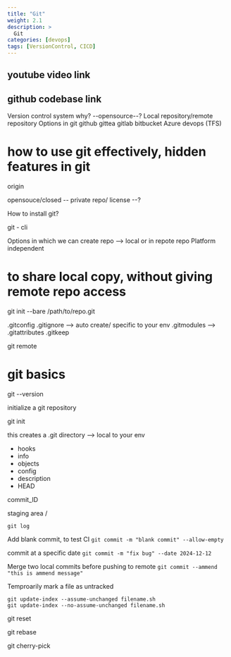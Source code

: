 ```yaml
---
title: "Git"
weight: 2.1
description: >
  Git
categories: [devops]
tags: [VersionControl, CICD]
---
```


## youtube video link 
## github codebase link 

Version control system
why? --opensource--? 
Local repository/remote repository 
Options in git 
  github
  gittea
  gitlab
  bitbucket
  Azure devops (TFS)

# how to use git effectively, hidden features in git
origin

opensouce/closed -- private repo/
license --?

How to install git?

git - cli

Options in which we can create repo --> local or in repote repo
Platform independent

# to share local copy, without giving remote repo access 
git init --bare /path/to/repo.git 


.gitconfig 
.gitignore --> auto create/ specific to your env 
.gitmodules -->
.gitattributes
.gitkeep


git remote 

# git basics

git --version 


initialize a git repository 

git init 

this creates a .git directory --> local to your env
- hooks 
- info
- objects
- config
- description
- HEAD

commit_ID

staging area / 

`git log`

Add blank commit, to test CI 
`git commit -m "blank commit" --allow-empty`

commit at a specific date 
`git commit -m "fix bug" --date 2024-12-12`

Merge two local commits before pushing to remote 
`git commit --ammend "this is ammend message"`


Temproarily mark a file as untracked

```
git update-index --assume-unchanged filename.sh
git update-index --no-assume-unchanged filename.sh 
```

git reset

git rebase 

git cherry-pick 
